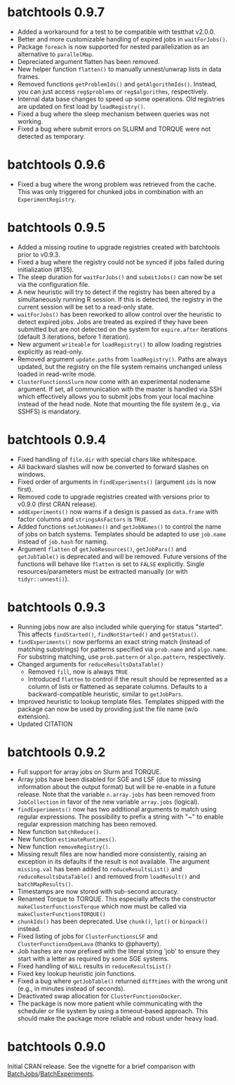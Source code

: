 # batchtools 0.9.7

* Added a workaround for a test to be compatible with testthat v2.0.0.
* Better and more customizable handling of expired jobs in `waitForJobs()`.
* Package `foreach` is now supported for nested parallelization as an alternative to `parallelMap`.
* Depreciated argument flatten has been removed.
* New helper function `flatten()` to manually unnest/unwrap lists in data frames.
* Removed functions `getProblemIds()` and `getAlgorithmIds()`.
  Instead, you can just access `reg$problems` or `reg$algorithms`, respectively.
* Internal data base changes to speed up some operations.
  Old registries are updated on first load by `loadRegistry()`.
* Fixed a bug where the sleep mechanism between queries was not working.
* Fixed a bug where submit errors on SLURM and TORQUE were not detected as temporary.

# batchtools 0.9.6

* Fixed a bug where the wrong problem was retrieved from the cache. This was only triggered for chunked jobs in
  combination with an `ExperimentRegistry`.

# batchtools 0.9.5

* Added a missing routine to upgrade registries created with batchtools prior to v0.9.3.
* Fixed a bug where the registry could not be synced if jobs failed during initialization (#135).
* The sleep duration for `waitForJobs()` and `submitJobs()` can now be set via the configuration file.
* A new heuristic will try to detect if the registry has been altered by a simultaneously running R session.
  If this is detected, the registry in the current session will be set to a read-only state.
* `waitForJobs()` has been reworked to allow control over the heuristic to detect expired jobs.
  Jobs are treated as expired if they have been submitted but are not detected on the system for `expire.after` iterations
  (default 3 iterations, before 1 iteration).
* New argument `writeable` for `loadRegistry()` to allow loading registries explicitly as read-only.
* Removed argument `update.paths` from `loadRegistry()`.
  Paths are always updated, but the registry on the file system remains unchanged unless loaded in read-write mode.
* `ClusterFunctionsSlurm` now come with an experimental nodename argument. If set, all communication with the master is
  handled via SSH which effectively allows you to submit jobs from your local machine instead of the head node.
  Note that mounting the file system (e.g., via SSHFS) is mandatory.

# batchtools 0.9.4

* Fixed handling of `file.dir` with special chars like whitespace.
* All backward slashes will now be converted to forward slashes on windows.
* Fixed order of arguments in `findExperiments()` (argument `ids` is now first).
* Removed code to upgrade registries created with versions prior to v0.9.0 (first CRAN release).
* `addExperiments()` now warns if a design is passed as `data.frame` with factor columns and `stringsAsFactors` is `TRUE`.
* Added functions `setJobNames()` and `getJobNames()` to control the name of jobs on batch systems.
  Templates should be adapted to use `job.name` instead of `job.hash` for naming.
* Argument `flatten` of `getJobResources()`, `getJobPars()` and `getJobTable()` is deprecated and will be removed.
  Future versions of the functions will behave like `flatten` is set to `FALSE` explicitly.
  Single resources/parameters must be extracted manually (or with `tidyr::unnest()`).

# batchtools 0.9.3

* Running jobs now are also included while querying for status "started". This affects `findStarted()`, `findNotStarted()` and `getStatus()`.
* `findExperiments()` now performs an exact string match (instead of matching substrings) for patterns specified via `prob.name` and `algo.name`.
  For substring matching, use `prob.pattern` or `algo.pattern`, respectively.
* Changed arguments for `reduceResultsDataTable()`
    * Removed `fill`, now is always `TRUE`
    * Introduced `flatten` to control if the result should be represented as a column of lists or flattened as separate columns.
      Defaults to a backward-compatible heuristic, similar to `getJobPars`.
* Improved heuristic to lookup template files.
  Templates shipped with the package can now be used by providing just the file name (w/o extension).
* Updated CITATION

# batchtools 0.9.2

* Full support for array jobs on Slurm and TORQUE.
* Array jobs have been disabled for SGE and LSF (due to missing information about the output format) but will be re-enable in a future release.
  Note that the variable `n.array.jobs` has been removed from `JobCollection` in favor of the new variable `array.jobs` (logical).
* `findExperiments()` now has two additional arguments to match using regular expressions.
  The possibility to prefix a string with "~" to enable regular expression matching has been removed.
* New function `batchReduce()`.
* New function `estimateRuntimes()`.
* New function `removeRegistry()`.
* Missing result files are now handled more consistently, raising an exception in its defaults if the result is not available.
  The argument `missing.val` has been added to `reduceResultsList()` and `reduceResultsDataTable()` and removed from `loadResult()` and `batchMapResults()`.
* Timestamps are now stored with sub-second accuracy.
* Renamed Torque to TORQUE. This especially affects the constructor `makeClusterFunctionsTorque` which now must be called via `makeClusterFunctionsTORQUE()`
* `chunkIds()` has been deprecated. Use `chunk()`, `lpt()` or `binpack()` instead.
* Fixed listing of jobs for `ClusterFunctionsLSF` and `ClusterFunctionsOpenLava` (thanks to @phaverty).
* Job hashes are now prefixed with the literal string 'job' to ensure they start with a letter as required by some SGE systems.
* Fixed handling of `NULL` results in `reduceResultsList()`
* Fixed key lookup heuristic join functions.
* Fixed a bug where `getJobTable()` returned `difftimes` with the wrong unit (e.g., in minutes instead of seconds).
* Deactivated swap allocation for `ClusterFunctionsDocker`.
* The package is now more patient while communicating with the scheduler or file system by using a timeout-based approach.
  This should make the package more reliable and robust under heavy load.

# batchtools 0.9.0

Initial CRAN release.
See the vignette for a brief comparison with [BatchJobs](https://cran.r-project.org/package=BatchJobs)/[BatchExperiments](https://cran.r-project.org/package=BatchExperiments).

